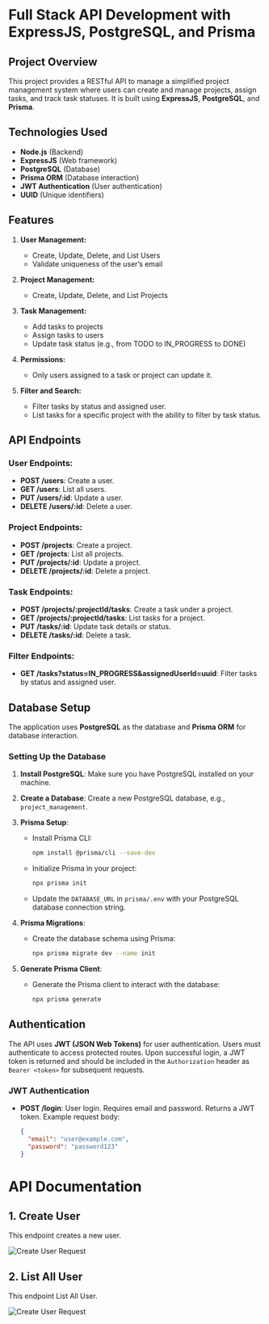 # Full Stack API Development with ExpressJS, PostgreSQL, and Prisma

## Project Overview

This project provides a RESTful API to manage a simplified project management system where users can create and manage projects, assign tasks, and track task statuses. It is built using **ExpressJS**, **PostgreSQL**, and **Prisma**.

## Technologies Used

- **Node.js** (Backend)
- **ExpressJS** (Web framework)
- **PostgreSQL** (Database)
- **Prisma ORM** (Database interaction)
- **JWT Authentication** (User authentication)
- **UUID** (Unique identifiers)

## Features

1. **User Management:**
   - Create, Update, Delete, and List Users
   - Validate uniqueness of the user’s email

2. **Project Management:**
   - Create, Update, Delete, and List Projects

3. **Task Management:**
   - Add tasks to projects
   - Assign tasks to users
   - Update task status (e.g., from TODO to IN_PROGRESS to DONE)

4. **Permissions:**
   - Only users assigned to a task or project can update it.

5. **Filter and Search:**
   - Filter tasks by status and assigned user.
   - List tasks for a specific project with the ability to filter by task status.

## API Endpoints

### User Endpoints:

- **POST /users**: Create a user.
- **GET /users**: List all users.
- **PUT /users/:id**: Update a user.
- **DELETE /users/:id**: Delete a user.

### Project Endpoints:

- **POST /projects**: Create a project.
- **GET /projects**: List all projects.
- **PUT /projects/:id**: Update a project.
- **DELETE /projects/:id**: Delete a project.

### Task Endpoints:

- **POST /projects/:projectId/tasks**: Create a task under a project.
- **GET /projects/:projectId/tasks**: List tasks for a project.
- **PUT /tasks/:id**: Update task details or status.
- **DELETE /tasks/:id**: Delete a task.

### Filter Endpoints:

- **GET /tasks?status=IN_PROGRESS&assignedUserId=uuid**: Filter tasks by status and assigned user.

## Database Setup

The application uses **PostgreSQL** as the database and **Prisma ORM** for database interaction.

### Setting Up the Database

1. **Install PostgreSQL**: Make sure you have PostgreSQL installed on your machine.

2. **Create a Database**: Create a new PostgreSQL database, e.g., `project_management`.

3. **Prisma Setup**:
   - Install Prisma CLI:
     ```bash
     npm install @prisma/cli --save-dev
     ```
   - Initialize Prisma in your project:
     ```bash
     npx prisma init
     ```
   - Update the `DATABASE_URL` in `prisma/.env` with your PostgreSQL database connection string.

4. **Prisma Migrations**:
   - Create the database schema using Prisma:
     ```bash
     npx prisma migrate dev --name init
     ```

5. **Generate Prisma Client**:
   - Generate the Prisma client to interact with the database:
     ```bash
     npx prisma generate
     ```

## Authentication

The API uses **JWT (JSON Web Tokens)** for user authentication. Users must authenticate to access protected routes. Upon successful login, a JWT token is returned and should be included in the `Authorization` header as `Bearer <token>` for subsequent requests.

### JWT Authentication

- **POST /login**: User login. Requires email and password. Returns a JWT token.
  Example request body:
  ```json
  {
    "email": "user@example.com",
    "password": "password123"
  }

# API Documentation

## 1. Create User
This endpoint creates a new user.

![Create User Request](./assets/create_user.png)


## 2. List All User
This endpoint List All User.

![Create User Request](./assets/get_all_user.png)




